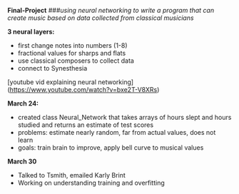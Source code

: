 **Final-Project**
###*using neural networking to write a program that can create music based on data collected from classical musicians*

**3 neural layers:**
* first change notes into numbers (1-8)
* fractional values for sharps and flats
* use classical composers to collect data
* connect to Synesthesia 

[youtube vid explaining neural networking] (https://www.youtube.com/watch?v=bxe2T-V8XRs)

**March 24:**
* created class Neural_Network that takes arrays of hours slept and hours studied and returns an estimate of test scores
* problems: estimate nearly random, far from actual values, does not learn
* goals: train brain to improve, apply bell curve to musical values

**March 30**
* Talked to Tsmith, emailed Karly Brint
* Working on understanding training and overfitting
